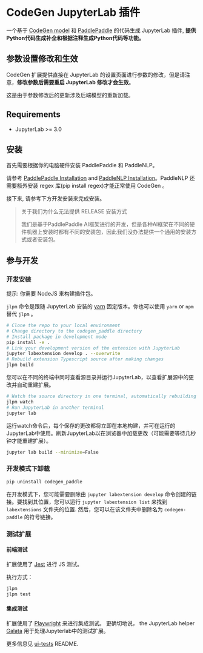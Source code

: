 # CodeGen JupyterLab 插件

一个基于 [CodeGen model](https://github.com/PaddlePaddle/PaddleNLP/tree/develop/examples/code_generation/codegen) 和 [PaddlePaddle](https://www.paddlepaddle.org.cn/en) 的代码生成 JupyterLab 插件, **提供Python代码生成补全和根据注释生成Python代码等功能。**

## 参数设置修改和生效

CodeGen 扩展提供直接在 JupyterLab 的设置页面进行参数的修改，但是请注意，**修改参数后需要重启 JupyterLab 修改才会生效**。

这是由于参数修改后的更新涉及后端模型的重新加载。

## Requirements

- JupyterLab >= 3.0

## 安装

首先需要根据你的电脑硬件安装 PaddlePaddle 和 PaddleNLP。

请参考 [PaddlePaddle Installation]([https://www.paddlepaddle.org.cn/en/install/quick?docurl=/documentation/docs/en/install/pip/windows-pip_en.html](https://www.paddlepaddle.org.cn/install/quick?docurl=/documentation/docs/zh/install/pip/windows-pip.html)) and [PaddleNLP Installation]([https://github.com/PaddlePaddle/PaddleNLP/blob/develop/README_en.md#installation](https://github.com/PaddlePaddle/PaddleNLP#%E5%AE%89%E8%A3%85))。PaddleNLP 还需要额外安装 regex 库(pip install regex)才能正常使用 CodeGen 。

接下来, 请参考下方开发安装来完成安装。

> 关于我们为什么无法提供 RELEASE 安装方式
>
> 我们是基于PaddlePaddle AI框架进行的开发，但是各种AI框架在不同的硬件机器上安装时都有不同的安装包，因此我们没办法提供一个通用的安装方式或者安装包。

## 参与开发

### 开发安装

提示: 你需要 NodeJS 来构建插件包。

`jlpm` 命令是跟随 JupyterLab 安装的
[yarn](https://yarnpkg.com/) 固定版本。你也可以使用
`yarn` or `npm` 替代 `jlpm` 。

```bash
# Clone the repo to your local environment
# Change directory to the codegen_paddle directory
# Install package in development mode
pip install -e .
# Link your development version of the extension with JupyterLab
jupyter labextension develop . --overwrite
# Rebuild extension Typescript source after making changes
jlpm build
```

您可以在不同的终端中同时查看源目录并运行JupyterLab，以查看扩展源中的更改并自动重建扩展。

```bash
# Watch the source directory in one terminal, automatically rebuilding when needed
jlpm watch
# Run JupyterLab in another terminal
jupyter lab
```

运行watch命令后，每个保存的更改都将立即在本地构建，并可在运行的JupyterLab中使用。刷新JupyterLab以在浏览器中加载更改（可能需要等待几秒钟才能重建扩展）。

```bash
jupyter lab build --minimize=False
```

### 开发模式下卸载

```bash
pip uninstall codegen_paddle
```

在开发模式下，您可能需要删除由 `jupyter labextension develop`
命令创建的链接。要找到其位置，您可以运行 `jupyter labextension list` 来找到 `labextensions`
文件夹的位置. 然后，您可以在该文件夹中删除名为 `codegen-paddle` 的符号链接。

### 测试扩展

#### 前端测试

扩展使用了 [Jest](https://jestjs.io/) 进行 JS 测试。

执行方式：

```sh
jlpm
jlpm test
```

#### 集成测试

扩展使用了 [Playwright](https://playwright.dev/docs/intro/) 来进行集成测试。
更确切地说， the JupyterLab helper [Galata](https://github.com/jupyterlab/jupyterlab/tree/master/galata) 用于处理Jupyterlab中的测试扩展。

更多信息见 [ui-tests](./ui-tests/README.md) README.